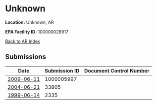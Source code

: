 # Unknown

**Location:** Unknown, AR

**EPA Facility ID:** 100000028917

[Back to AR Index](../../index.md)

## Submissions

| Date | Submission ID | Document Control Number |
|------|--------------|-------------------------|
| [2009-06-11](submissions/1000005997.md) | 1000005997 |  |
| [2004-06-21](submissions/33805.md) | 33805 |  |
| [1999-06-14](submissions/2335.md) | 2335 |  |
